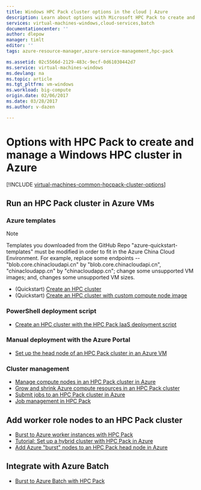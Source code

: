 ```yaml
---
title: Windows HPC Pack cluster options in the cloud | Azure
description: Learn about options with Microsoft HPC Pack to create and manage a Windows high performance computing (HPC) cluster in the Azure cloud
services: virtual-machines-windows,cloud-services,batch
documentationcenter: ''
author: dlepow
manager: timlt
editor: ''
tags: azure-resource-manager,azure-service-management,hpc-pack

ms.assetid: 02c5566d-2129-483c-9ecf-0d61030442d7
ms.service: virtual-machines-windows
ms.devlang: na
ms.topic: article
ms.tgt_pltfrm: vm-windows
ms.workload: big-compute
origin.date: 02/06/2017
ms.date: 03/28/2017
ms.author: v-dazen

---
```

# Options with HPC Pack to create and manage a Windows HPC cluster in Azure
[!INCLUDE [virtual-machines-common-hpcpack-cluster-options](../../../includes/virtual-machines-common-hpcpack-cluster-options.md)]

## Run an HPC Pack cluster in Azure VMs
### Azure templates

>[!NOTE]
> Templates you downloaded from the GitHub Repo "azure-quickstart-templates" must be modified in order to fit in the Azure China Cloud Environment. For example, replace some endpoints -- "blob.core.chinacloudapi.cn" by "blob.core.chinacloudapi.cn", "chinacloudapp.cn" by "chinacloudapp.cn"; change some unsupported VM images; and, changes some unsupported VM sizes.

* (Quickstart) [Create an HPC cluster](https://github.com/Azure/azure-quickstart-templates/tree/master/create-hpc-cluster)
* (Quickstart) [Create an HPC cluster with custom compute node image](https://github.com/Azure/azure-quickstart-templates/tree/master/create-hpc-cluster-custom-image)

### PowerShell deployment script
* [Create an HPC cluster with the HPC Pack IaaS deployment script](classic/hpcpack-cluster-powershell-script.md?toc=%2fvirtual-machines%2fwindows%2fclassic%2ftoc.json)

### Manual deployment with the Azure Portal
* [Set up the head node of an HPC Pack cluster in an Azure VM](hpcpack-cluster-headnode.md?toc=%2fvirtual-machines%2fwindows%2ftoc.json)

### Cluster management
* [Manage compute nodes in an HPC Pack cluster in Azure](classic/hpcpack-cluster-node-manage.md?toc=%2fvirtual-machines%2fwindows%2fclassic%2ftoc.json)
* [Grow and shrink Azure compute resources in an HPC Pack cluster](classic/hpcpack-cluster-node-autogrowshrink.md?toc=%2fvirtual-machines%2fwindows%2fclassic%2ftoc.json)
* [Submit jobs to an HPC Pack cluster in Azure](hpcpack-cluster-submit-jobs.md?toc=%2fvirtual-machines%2fwindows%2ftoc.json)
* [Job management in HPC Pack](https://technet.microsoft.com/library/jj899585.aspx)

## Add worker role nodes to an HPC Pack cluster
* [Burst to Azure worker instances with HPC Pack](https://technet.microsoft.com/library/gg481749.aspx)
* [Tutorial: Set up a hybrid cluster with HPC Pack in Azure](../../cloud-services/cloud-services-setup-hybrid-hpcpack-cluster.md)
* [Add Azure "burst" nodes to an HPC Pack head node in Azure](classic/hpcpack-cluster-node-burst.md?toc=%2fvirtual-machines%2fwindows%2fclassic%2ftoc.json)

## Integrate with Azure Batch
* [Burst to Azure Batch with HPC Pack](https://technet.microsoft.com/library/mt612877.aspx)

